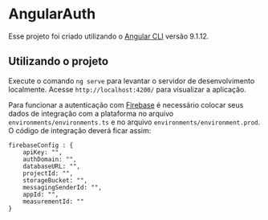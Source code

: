 # AngularAuth

Esse projeto foi criado utilizando o [Angular CLI](https://github.com/angular/angular-cli) versão 9.1.12.

## Utilizando o projeto

Execute o comando `ng serve` para levantar o servidor de desenvolvimento localmente. Acesse `http://localhost:4200/` para visualizar a aplicação.

Para funcionar a autenticação com [Firebase](https://firebase.google.com/) é necessário colocar seus dados de integração com a plataforma no arquivo `environments/environments.ts` e no arquivo  `environments/environment.prod`. O código de integração deverá ficar assim:
```
firebaseConfig : {
    apiKey: "",
    authDomain: "",
    databaseURL: "",
    projectId: "",
    storageBucket: "",
    messagingSenderId: "",
    appId: "",
    measurementId: "" 
}
```
